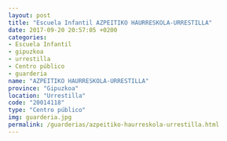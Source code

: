 ```yaml
---
layout: post
title: "Escuela Infantil AZPEITIKO HAURRESKOLA-URRESTILLA"
date: 2017-09-20 20:57:05 +0200
categories:
- Escuela Infantil
- gipuzkoa
- urrestilla
- Centro público
- guarderia
name: "AZPEITIKO HAURRESKOLA-URRESTILLA"
province: "Gipuzkoa"
location: "Urrestilla"
code: "20014118"
type: "Centro público"
img: guarderia.jpg
permalink: /guarderias/azpeitiko-haurreskola-urrestilla.html
---
```

